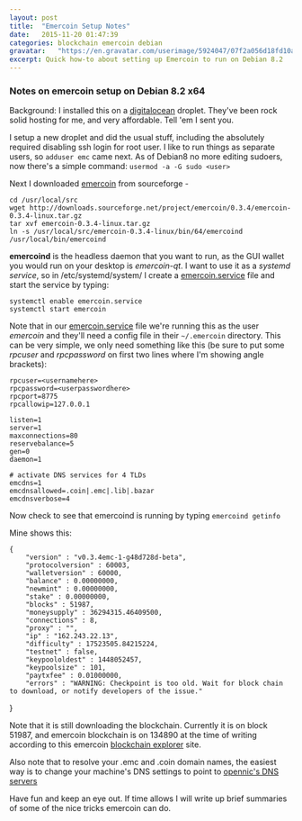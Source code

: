 ```yaml
---
layout: post
title:  "Emercoin Setup Notes"
date:   2015-11-20 01:47:39
categories: blockchain emercoin debian
gravatar:   "https://en.gravatar.com/userimage/5924047/07f2a056d18fd10a7054b7c4d2e73ed8.jpeg"
excerpt: Quick how-to about setting up Emercoin to run on Debian 8.2 
---
```


### Notes on emercoin setup on Debian 8.2 x64

Background: I installed this on a [digitalocean](https://digitalocean.com) droplet. They've been rock solid hosting for me, and very affordable. Tell 'em I sent you.

I setup a new droplet and did the usual stuff, including the absolutely required disabling ssh login for root user. I like to run things as separate users, so `adduser emc` came next. As of Debian8 no more editing sudoers, now there's a simple command: `usermod -a -G sudo <user>` 

Next I downloaded [emercoin](http://emercoin.com) from sourceforge - 

    cd /usr/local/src
    wget http://downloads.sourceforge.net/project/emercoin/0.3.4/emercoin-0.3.4-linux.tar.gz
    tar xvf emercoin-0.3.4-linux.tar.gz
    ln -s /usr/local/src/emercoin-0.3.4-linux/bin/64/emercoind /usr/local/bin/emercoind

__emercoind__ is the headless daemon that you want to run, as the GUI wallet you would run on your desktop is _emercoin-qt_. I want to use it as a _systemd service_, so in /etc/systemd/system/ I create a [emercoin.service](/data/emercoin.service.txt) file and start the service by typing:

    systemctl enable emercoin.service
    systemctl start emercoin

Note that in our [emercoin.service](/data/emercoin.service.txt) file we're running this as the user _emercoin_ and they'll need a config file in their `~/.emercoin` directory. This can be very simple, we only need something like this (be sure to put some _rpcuser_ and _rpcpassword_ on first two lines where I'm showing angle brackets):

    rpcuser=<usernamehere>
    rpcpassword=<userpasswordhere>
    rpcport=8775
    rpcallowip=127.0.0.1

    listen=1
    server=1
    maxconnections=80
    reservebalance=5
    gen=0
    daemon=1

    # activate DNS services for 4 TLDs
    emcdns=1
    emcdnsallowed=.coin|.emc|.lib|.bazar
    emcdnsverbose=4

Now check to see that emercoind is running by typing `emercoind getinfo`

Mine shows this:

    {
        "version" : "v0.3.4emc-1-g48d728d-beta",
        "protocolversion" : 60003,
        "walletversion" : 60000,
        "balance" : 0.00000000,
        "newmint" : 0.00000000,
        "stake" : 0.00000000,
        "blocks" : 51987,
        "moneysupply" : 36294315.46409500,
        "connections" : 8,
        "proxy" : "",
        "ip" : "162.243.22.13",
        "difficulty" : 17523505.84215224,
        "testnet" : false,
        "keypoololdest" : 1448052457,
        "keypoolsize" : 101,
        "paytxfee" : 0.01000000,
        "errors" : "WARNING: Checkpoint is too old. Wait for block chain to download, or notify developers of the issue."
}

Note that it is still downloading the blockchain. Currently it is on block 51987, and emercoin blockchain is on 134890 at the time of writing according to this emercoin [blockchain explorer](https://emercoin.mintr.org/) site.

Also note that to resolve your .emc and .coin domain names, the easiest way is to change your machine's DNS settings to point to [opennic's DNS servers](https://opennicproject.org)

Have fun and keep an eye out. If time allows I will write up brief summaries of some of the nice tricks emercoin can do. 
